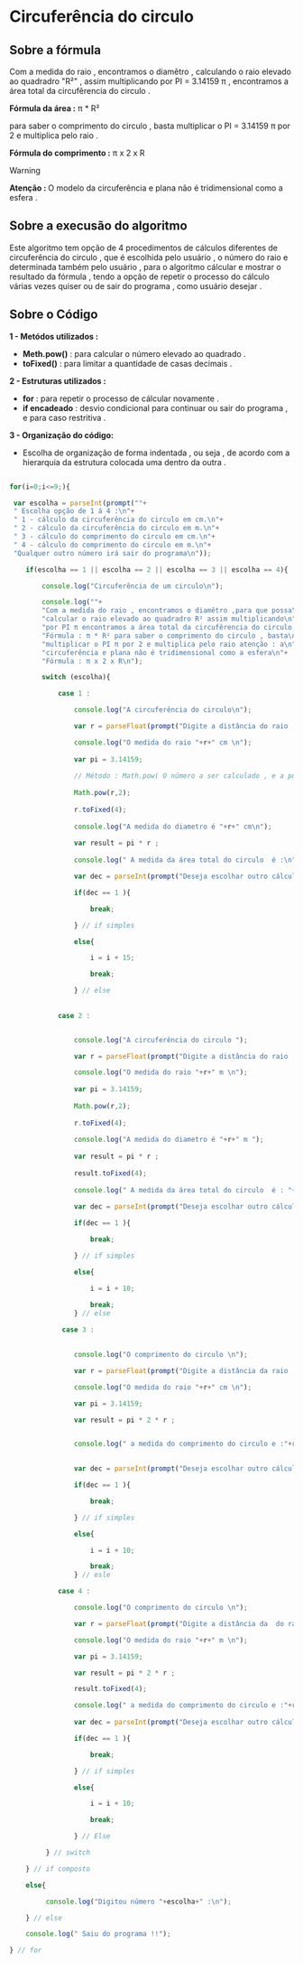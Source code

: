 
# Circuferência do circulo 

## Sobre a fórmula 

<p> Com a medida do raio , encontramos o diamêtro , calculando o raio elevado ao quadradro "R²" , assim multiplicando por PI = 3.14159 π , encontramos a área total da circufêrencia do circulo .</p>

<p> <strong>Fórmula da área :</strong> π * R² </p>

<p> para saber o comprimento do circulo , basta multiplicar o PI = 3.14159 π por 2 e multiplica pelo raio . </p>

<p> <strong>Fórmula do comprimento :</strong> π x 2 x R </p>

> [!WARNING]
> <strong>Atenção : </strong>
> O modelo da circuferência e plana não é tridimensional como a esfera .


## Sobre a execusão do algoritmo 

<p> Este algoritmo tem opção de 4 procedimentos de cálculos diferentes de circuferência do circulo , que é escolhida  pelo usuário , o número do raio  e determinada  também pelo usuário , para o algoritmo cálcular e mostrar o resultado da fórmula ,  tendo a opção de repetir o processo do cálculo várias vezes quiser ou de sair do programa , como usuário desejar . </p> 

## Sobre o Código 

**1 - Metódos utilizados :** 

- **Meth.pow()** : para calcular o número elevado ao quadrado .
- **toFixed()** : para limitar a quantidade de casas decimais .

**2 - Estruturas utilizados :**

- **for** : para repetir o processo de cálcular novamente .
- **if encadeado** : desvio condicional para continuar ou sair do programa , e para caso restritiva .

**3 - Organização do código:**

- Escolha de organização de forma indentada , ou seja , de acordo com a hierarquia da estrutura colocada uma dentro da outra .

```javascript 

for(i=0;i<=9;){

 var escolha = parseInt(prompt(""+ 
 " Escolha opção de 1 á 4 :\n"+
 " 1 - cálculo da circuferência do circulo em cm.\n"+
 " 2 - cálculo da circuferência do circulo em m.\n"+
 " 3 - cálculo do comprimento do circulo em cm.\n"+
 " 4 - cálculo do comprimento do circulo em m.\n"+
 "Qualquer outro número irá sair do programa\n"));

    if(escolha == 1 || escolha == 2 || escolha == 3 || escolha == 4){

        console.log("Circuferência de um circulo\n");

        console.log(""+
        "Com a medida do raio , encontramos o diamêtro ,para que possa\n"+
        "calcular o raio elevado ao quadradro R² assim multiplicando\n"+
        "por PI π encontramos a área total da circufêrencia do circulo \n"+
        "Fórmula : π * R² para saber o comprimento do circulo , basta\n"+
        "multiplicar o PI π por 2 e multiplica pelo raio atenção : a\n"+
        "circuferência e plana não é tridimensional como a esfera\n"+
        "Fórmula : π x 2 x R\n");

        switch (escolha){

            case 1 :

                console.log("A circuferência do circulo\n");

                var r = parseFloat(prompt("Digite a distância do raio , que está no formato de unidade de medida cm (centimetro) : ")) ;

                console.log("O medida do raio "+r+" cm \n");
                
                var pi = 3.14159;
                
                // Método : Math.pow( O número a ser calculado , e a potência que deseja realizar )
                
                Math.pow(r,2);
                
                r.toFixed(4);
                
                console.log("A medida do diametro é "+r+" cm\n");
                
                var result = pi * r ;  
                
                console.log(" A medida da área total do circulo  é :\n"+result.toFixed(4)+" cm² " );

                var dec = parseInt(prompt("Deseja escolhar outro cálculo ? : 1 - sim 2 - não "));

                if(dec == 1 ){

                    break;

                } // if simples

                else{

                    i = i + 15;

                    break;

                } // else
            
            
            case 2 :


                console.log("A circuferência do circulo ");

                var r = parseFloat(prompt("Digite a distância do raio , que está em formato de unidade de medida metros ")) ;

                console.log("O medida do raio "+r+" m \n");
                
                var pi = 3.14159;
                
                Math.pow(r,2);
                
                r.toFixed(4);
                
                console.log("A medida do diametro é "+r+" m ");
                               
                var result = pi * r ; 
                
                result.toFixed(4);
                     
                console.log(" A medida da área total do circulo  é : "+result+" m² ");
              
                var dec = parseInt(prompt("Deseja escolhar outro cálculo ? : 1 - sim 2 - não "));

                if(dec == 1 ){

                    break;

                } // if simples

                else{

                    i = i + 10;

                    break;
                } // else 
    
             case 3 :
        

                console.log("O comprimento do circulo \n");

                var r = parseFloat(prompt("Digite a distância da raio , que está no formato de unidade de medida cm ( centimetros ) : "));

                console.log("O medida do raio "+r+" cm \n");

                var pi = 3.14159;

                var result = pi * 2 * r ;


                console.log(" a medida do comprimento do circulo e :"+result.toFixed(4)+" cm ");

                
                var dec = parseInt(prompt("Deseja escolhar outro cálculo ? : 1 - sim 2 - não "));

                if(dec == 1 ){

                    break;

                } // if simples

                else{

                    i = i + 10;

                    break;
                } // esle

            case 4 :

                console.log("O comprimento do circulo \n");

                var r = parseFloat(prompt("Digite a distância da  do raio , que está em unidade de medida em metros : "));

                console.log("O medida do raio "+r+" m \n");

                var pi = 3.14159;

                var result = pi * 2 * r ;

                result.toFixed(4);

                console.log(" a medida do comprimento do circulo e :"+result+" metros ");
        
                var dec = parseInt(prompt("Deseja escolhar outro cálculo ? : 1 - sim 2 - não "));

                if(dec == 1 ){

                    break;

                } // if simples

                else{

                    i = i + 10;

                    break;

                } // Else

         } // switch

    } // if composto

    else{

         console.log("Digitou número "+escolha+" :\n");

    } // else

    console.log(" Saiu do programa !!");

} // for

```

